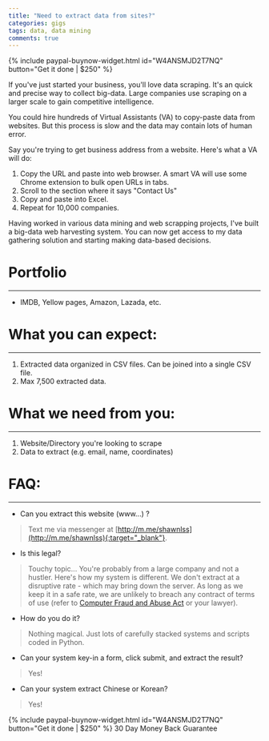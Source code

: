 ```yaml
---
title: "Need to extract data from sites?"
categories: gigs
tags: data, data mining
comments: true
---
```


{% include paypal-buynow-widget.html id="W4ANSMJD2T7NQ" button="Get it done | $250" %}

If you've just started your business, you'll love data scraping. It's an quick and precise way to collect big-data. Large companies use scraping on a larger scale to gain competitive intelligence. 

You could hire hundreds of Virtual Assistants (VA) to copy-paste data from websites. But this process is slow and the data may contain lots of human error. 

Say you're trying to get business address from a website. Here's what a VA will do:
1. Copy the URL and paste into web browser. A smart VA will use some Chrome extension to bulk open URLs in tabs.
2. Scroll to the section where it says "Contact Us"
3. Copy and paste into Excel.
4. Repeat for 10,000 companies.

Having worked in various data mining and web scrapping projects, I've built a big-data web harvesting system. You can now get access to my data gathering solution and starting making data-based decisions. 

# Portfolio
***
- IMDB, Yellow pages, Amazon, Lazada, etc.

# What you can expect:
***
1. Extracted data organized in CSV files. Can be joined into a single CSV file.
2. Max 7,500 extracted data.

# What we need from you:
***
1. Website/Directory you're looking to scrape
2. Data to extract (e.g. email, name, coordinates)

# FAQ:
***
- Can you extract this website (www...) ?
> Text me via messenger at [http://m.me/shawnlss](http://m.me/shawnlss){:target="_blank"}.

- Is this legal?
> Touchy topic... You're probably from a large company and not a hustler. Here's how my system is different. We don't extract at a disruptive rate - which may bring down the server. As long as we keep it in a safe rate, we are unlikely to breach any contract of terms of use (refer to [Computer Fraud and Abuse Act](https://ilt.eff.org/index.php/Computer_Fraud_and_Abuse_Act_(CFAA)) or your lawyer).

- How do you do it?
> Nothing magical. Just lots of carefully stacked systems and scripts coded in Python.

- Can your system key-in a form, click submit, and extract the result?
> Yes!

- Can your system extract Chinese or Korean?
> Yes!

{% include paypal-buynow-widget.html id="W4ANSMJD2T7NQ" button="Get it done | $250" %}
30 Day Money Back Guarantee

